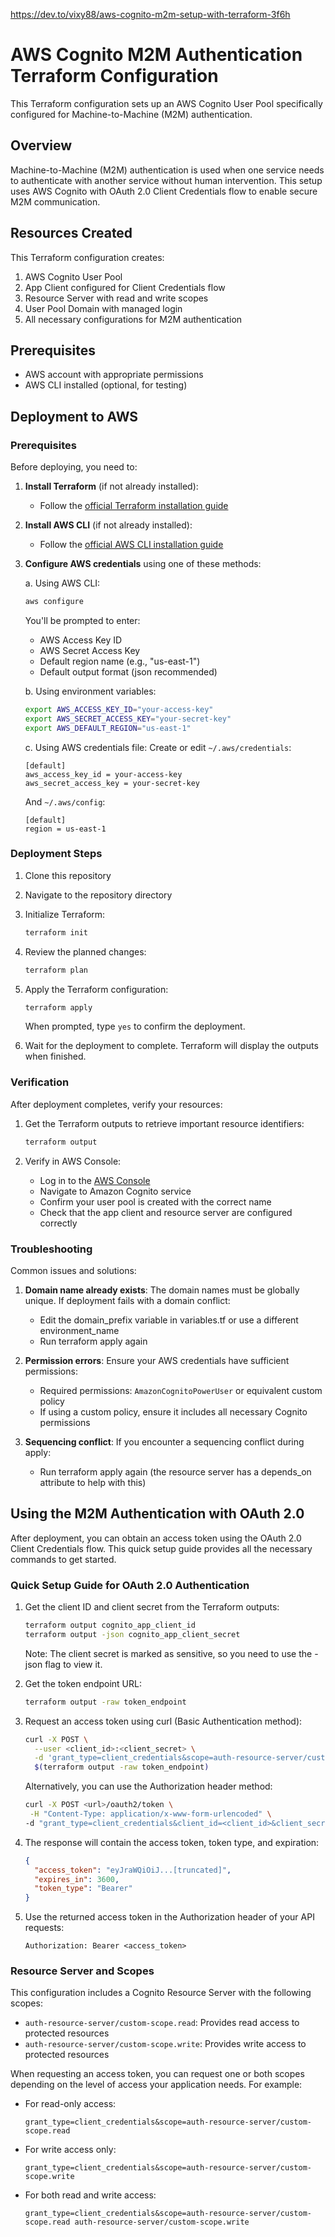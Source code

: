 https://dev.to/vixy88/aws-cognito-m2m-setup-with-terraform-3f6h

# AWS Cognito M2M Authentication Terraform Configuration

This Terraform configuration sets up an AWS Cognito User Pool specifically configured for Machine-to-Machine (M2M) authentication.

## Overview

Machine-to-Machine (M2M) authentication is used when one service needs to authenticate with another service without human intervention. This setup uses AWS Cognito with OAuth 2.0 Client Credentials flow to enable secure M2M communication.

## Resources Created

This Terraform configuration creates:

1. AWS Cognito User Pool
2. App Client configured for Client Credentials flow
3. Resource Server with read and write scopes
4. User Pool Domain with managed login
5. All necessary configurations for M2M authentication

## Prerequisites

- AWS account with appropriate permissions
- AWS CLI installed (optional, for testing)

## Deployment to AWS

### Prerequisites

Before deploying, you need to:

1. **Install Terraform** (if not already installed):
   - Follow the [official Terraform installation guide](https://learn.hashicorp.com/tutorials/terraform/install-cli)

2. **Install AWS CLI** (if not already installed):
   - Follow the [official AWS CLI installation guide](https://docs.aws.amazon.com/cli/latest/userguide/getting-started-install.html)

3. **Configure AWS credentials** using one of these methods:

   a. Using AWS CLI:
   ```bash
   aws configure
   ```
   You'll be prompted to enter:
   - AWS Access Key ID
   - AWS Secret Access Key
   - Default region name (e.g., "us-east-1")
   - Default output format (json recommended)

   b. Using environment variables:
   ```bash
   export AWS_ACCESS_KEY_ID="your-access-key"
   export AWS_SECRET_ACCESS_KEY="your-secret-key"
   export AWS_DEFAULT_REGION="us-east-1"
   ```

   c. Using AWS credentials file:
   Create or edit `~/.aws/credentials`:
   ```
   [default]
   aws_access_key_id = your-access-key
   aws_secret_access_key = your-secret-key
   ```

   And `~/.aws/config`:
   ```
   [default]
   region = us-east-1
   ```

### Deployment Steps

1. Clone this repository
2. Navigate to the repository directory
3. Initialize Terraform:
   ```bash
   terraform init
   ```
4. Review the planned changes:
   ```bash
   terraform plan
   ```
5. Apply the Terraform configuration:
   ```bash
   terraform apply
   ```
   When prompted, type `yes` to confirm the deployment.

6. Wait for the deployment to complete. Terraform will display the outputs when finished.

### Verification

After deployment completes, verify your resources:

1. Get the Terraform outputs to retrieve important resource identifiers:
   ```bash
   terraform output
   ```

2. Verify in AWS Console:
   - Log in to the [AWS Console](https://console.aws.amazon.com/)
   - Navigate to Amazon Cognito service
   - Confirm your user pool is created with the correct name
   - Check that the app client and resource server are configured correctly

### Troubleshooting

Common issues and solutions:

1. **Domain name already exists**: The domain names must be globally unique. If deployment fails with a domain conflict:
   - Edit the domain_prefix variable in variables.tf or use a different environment_name
   - Run terraform apply again

2. **Permission errors**: Ensure your AWS credentials have sufficient permissions:
   - Required permissions: `AmazonCognitoPowerUser` or equivalent custom policy
   - If using a custom policy, ensure it includes all necessary Cognito permissions

3. **Sequencing conflict**: If you encounter a sequencing conflict during apply:
   - Run terraform apply again (the resource server has a depends_on attribute to help with this)

## Using the M2M Authentication with OAuth 2.0

After deployment, you can obtain an access token using the OAuth 2.0 Client Credentials flow. This quick setup guide provides all the necessary commands to get started.

### Quick Setup Guide for OAuth 2.0 Authentication

1. Get the client ID and client secret from the Terraform outputs:
   ```bash
   terraform output cognito_app_client_id
   terraform output -json cognito_app_client_secret
   ```

   Note: The client secret is marked as sensitive, so you need to use the -json flag to view it.

2. Get the token endpoint URL:
   ```bash
   terraform output -raw token_endpoint
   ```

3. Request an access token using curl (Basic Authentication method):
   ```bash
   curl -X POST \
     --user <client_id>:<client_secret> \
     -d 'grant_type=client_credentials&scope=auth-resource-server/custom-scope.read auth-resource-server/custom-scope.write' \
     $(terraform output -raw token_endpoint)
   ```

   Alternatively, you can use the Authorization header method:
   ```bash
   curl -X POST <url>/oauth2/token \
    -H "Content-Type: application/x-www-form-urlencoded" \
   -d "grant_type=client_credentials&client_id=<client_id>&client_secret=<client_secret>&scope=<scope>"
   ```

4. The response will contain the access token, token type, and expiration:
   ```json
   {
     "access_token": "eyJraWQiOiJ...[truncated]",
     "expires_in": 3600,
     "token_type": "Bearer"
   }
   ```

5. Use the returned access token in the Authorization header of your API requests:
   ```
   Authorization: Bearer <access_token>
   ```

### Resource Server and Scopes

This configuration includes a Cognito Resource Server with the following scopes:

- `auth-resource-server/custom-scope.read`: Provides read access to protected resources
- `auth-resource-server/custom-scope.write`: Provides write access to protected resources

When requesting an access token, you can request one or both scopes depending on the level of access your application needs. For example:

- For read-only access:
  ```
  grant_type=client_credentials&scope=auth-resource-server/custom-scope.read
  ```

- For write access only:
  ```
  grant_type=client_credentials&scope=auth-resource-server/custom-scope.write
  ```

- For both read and write access:
  ```
  grant_type=client_credentials&scope=auth-resource-server/custom-scope.read auth-resource-server/custom-scope.write
  ```

